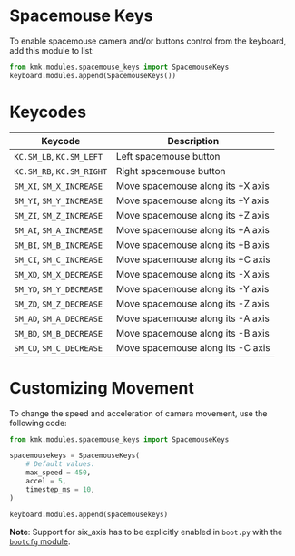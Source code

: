 # Spacemouse Keys

To enable spacemouse camera and/or buttons control from the keyboard, add this
module to list:

```python
from kmk.modules.spacemouse_keys import SpacemouseKeys
keyboard.modules.append(SpacemouseKeys())
```

# Keycodes

| Keycode                   | Description                          |
|---------------------------|--------------------------------------|
| `KC.SM_LB`, `KC.SM_LEFT`  | Left spacemouse button               |
| `KC.SM_RB`, `KC.SM_RIGHT` | Right spacemouse button              |
| `SM_XI`, `SM_X_INCREASE`  | Move spacemouse along its +X axis    |
| `SM_YI`, `SM_Y_INCREASE`  | Move spacemouse along its +Y axis    |
| `SM_ZI`, `SM_Z_INCREASE`  | Move spacemouse along its +Z axis    |
| `SM_AI`, `SM_A_INCREASE`  | Move spacemouse along its +A axis    |
| `SM_BI`, `SM_B_INCREASE`  | Move spacemouse along its +B axis    |
| `SM_CI`, `SM_C_INCREASE`  | Move spacemouse along its +C axis    |
| `SM_XD`, `SM_X_DECREASE`  | Move spacemouse along its -X axis    |
| `SM_YD`, `SM_Y_DECREASE`  | Move spacemouse along its -Y axis    |
| `SM_ZD`, `SM_Z_DECREASE`  | Move spacemouse along its -Z axis    |
| `SM_AD`, `SM_A_DECREASE`  | Move spacemouse along its -A axis    |
| `SM_BD`, `SM_B_DECREASE`  | Move spacemouse along its -B axis    |
| `SM_CD`, `SM_C_DECREASE`  | Move spacemouse along its -C axis    |

# Customizing Movement

To change the speed and acceleration of camera movement, use the following code:

```python
from kmk.modules.spacemouse_keys import SpacemouseKeys

spacemousekeys = SpacemouseKeys(
    # Default values:
    max_speed = 450,
    accel = 5,
    timestep_ms = 10,
)

keyboard.modules.append(spacemousekeys)
```

**Note**:
Support for six_axis has to be explicitly
enabled in `boot.py` with the [`bootcfg` module](boot.md#six_axis).

